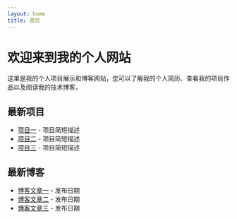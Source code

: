 ```yaml
---
layout: home
title: 首页
---
```


# 欢迎来到我的个人网站

这里是我的个人项目展示和博客网站，您可以了解我的个人简历、查看我的项目作品以及阅读我的技术博客。

## 最新项目

- [项目一](#) - 项目简短描述
- [项目二](#) - 项目简短描述
- [项目三](#) - 项目简短描述

## 最新博客

- [博客文章一](#) - 发布日期
- [博客文章二](#) - 发布日期
- [博客文章三](#) - 发布日期